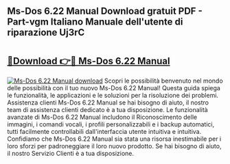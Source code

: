 ## Ms-Dos 6.22 Manual Download gratuit PDF - Part-vgm Italiano Manuale dell'utente di riparazione Uj3rC

# <h2><a href="http://dfak11.blite.top/?on=Ms-Dos+6.22+Manual">🔗Download 👉🔴 Ms-Dos 6.22 Manual</a></h2>

[![Ms-Dos 6.22 Manual download](https://i.imgur.com/lujVjoI.png)](http://dfak11.blite.top/?on=Ms-Dos+6.22+Manual)
Scopri le possibilità benvenuto nel mondo delle possibilità con il tuo nuovo Ms-Dos 6.22 Manual! Questa guida spiega le funzionalità, le applicazioni e le soluzioni per la risoluzione dei problemi. Assistenza clienti Ms-Dos 6.22 Manual se hai bisogno di aiuto, il nostro team di assistenza clienti dedicato è a tua disposizione. Le funzionalità avanzate di Ms-Dos 6.22 Manual includono il Riconoscimento delle immagini, i comandi vocali, i profili personalizzabili e i backup automatici, tutti facilmente controllabili dall'interfaccia utente intuitiva e intuitiva. Confidiamo che Ms-Dos 6.22 Manual sia stata una risorsa inestimabile per i loro sforzi per padroneggiare il loro nuovo prodotto. Se hai bisogno di aiuto, il nostro Servizio Clienti è a tua disposizione.
